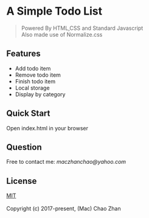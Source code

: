 # A Simple Todo List
>
> Powered By HTML,CSS and Standard Javascript <br> Also made use of Normalize.css

## Features
+ Add todo item
+ Remove todo item
+ Finish todo item
+ Local storage
+ Display by category

## Quick Start
Open index.html in your browser

## Question
Free to contact me: _maczhanchao@yahoo.com_

## License
[MIT](https://opensource.org/licenses/mit-license.php)
<br/> <br/>  Copyright (c) 2017-present, (Mac) Chao Zhan
